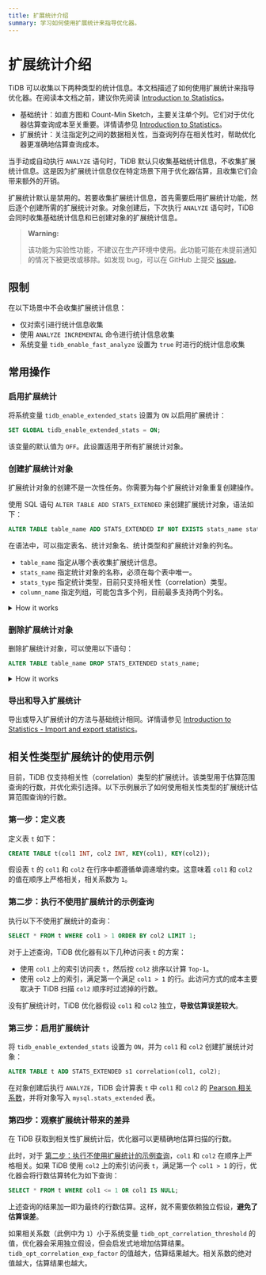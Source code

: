 ```yaml
---
title: 扩展统计介绍
summary: 学习如何使用扩展统计来指导优化器。
---
```


# 扩展统计介绍

TiDB 可以收集以下两种类型的统计信息。本文档描述了如何使用扩展统计来指导优化器。在阅读本文档之前，建议你先阅读 [Introduction to Statistics](/statistics.md)。

- 基础统计：如直方图和 Count-Min Sketch，主要关注单个列。它们对于优化器估算查询成本至关重要。详情请参见 [Introduction to Statistics](/statistics.md)。
- 扩展统计：关注指定列之间的数据相关性，当查询列存在相关性时，帮助优化器更准确地估算查询成本。

当手动或自动执行 `ANALYZE` 语句时，TiDB 默认只收集基础统计信息，不收集扩展统计信息。这是因为扩展统计信息仅在特定场景下用于优化器估算，且收集它们会带来额外的开销。

扩展统计默认是禁用的。若要收集扩展统计信息，首先需要启用扩展统计功能，然后逐个创建所需的扩展统计对象。对象创建后，下次执行 `ANALYZE` 语句时，TiDB 会同时收集基础统计信息和已创建对象的扩展统计信息。

> **Warning:**
>
> 该功能为实验性功能，不建议在生产环境中使用。此功能可能在未提前通知的情况下被更改或移除。如发现 bug，可以在 GitHub 上提交 [issue](https://github.com/pingcap/tidb/issues)。

## 限制

在以下场景中不会收集扩展统计信息：

- 仅对索引进行统计信息收集
- 使用 `ANALYZE INCREMENTAL` 命令进行统计信息收集
- 系统变量 `tidb_enable_fast_analyze` 设置为 `true` 时进行的统计信息收集

## 常用操作

### 启用扩展统计

将系统变量 `tidb_enable_extended_stats` 设置为 `ON` 以启用扩展统计：

```sql
SET GLOBAL tidb_enable_extended_stats = ON;
```

该变量的默认值为 `OFF`。此设置适用于所有扩展统计对象。

### 创建扩展统计对象

扩展统计对象的创建不是一次性任务。你需要为每个扩展统计对象重复创建操作。

使用 SQL 语句 `ALTER TABLE ADD STATS_EXTENDED` 来创建扩展统计对象，语法如下：

```sql
ALTER TABLE table_name ADD STATS_EXTENDED IF NOT EXISTS stats_name stats_type(column_name, column_name...);
```

在语法中，可以指定表名、统计对象名、统计类型和扩展统计对象的列名。

- `table_name` 指定从哪个表收集扩展统计信息。
- `stats_name` 指定统计对象的名称，必须在每个表中唯一。
- `stats_type` 指定统计类型，目前只支持相关性（correlation）类型。
- `column_name` 指定列组，可能包含多个列，目前最多支持两个列名。

<details>
<summary> How it works</summary>

为了提升访问性能，每个 TiDB 节点在系统表 `mysql.stats_extended` 中维护扩展统计信息的缓存。创建扩展统计对象后，下次执行 `ANALYZE` 时，TiDB 会在系统表 `mysql.stats_extended` 中存在对应对象的情况下，收集扩展统计信息。

`mysql.stats_extended` 表中的每一行有一个 `version` 列。每当一行被更新时，`version` 的值会增加。这样，TiDB 可以逐步将表加载到内存中，而不是一次性全部加载。

TiDB 会定期加载 `mysql.stats_extended`，以确保缓存与表中的数据保持一致。

> **Warning:**
>
> **不建议** 直接操作 `mysql.stats_extended` 系统表，否则会导致不同 TiDB 节点上的缓存不一致。
>
> 如果误操作了该表，可以在每个 TiDB 节点执行以下语句，清除当前缓存并重新加载 `mysql.stats_extended` 表：
>
> ```sql
> ADMIN RELOAD STATS_EXTENDED;
> ```

</details>

### 删除扩展统计对象

删除扩展统计对象，可以使用以下语句：

```sql
ALTER TABLE table_name DROP STATS_EXTENDED stats_name;
```

<details>
<summary>How it works</summary>

执行该语句后，TiDB 会将 `mysql.stats_extended` 中对应对象的 `status` 列的值标记为 `2`，而不是直接删除对象。

其他 TiDB 节点会读取此变化，并在其内存缓存中删除对应对象。后台的垃圾回收机制最终会删除该对象。

> **Warning:**
>
> **不建议** 直接操作 `mysql.stats_extended` 系统表，否则会导致不同 TiDB 节点上的缓存不一致。
>
> 如果误操作了该表，可以在每个 TiDB 节点执行以下语句，清除当前缓存并重新加载 `mysql.stats_extended` 表：
>
> ```sql
> ADMIN RELOAD STATS_EXTENDED;
> ```

</details>

### 导出和导入扩展统计

导出或导入扩展统计的方法与基础统计相同。详情请参见 [Introduction to Statistics - Import and export statistics](/statistics.md#export-and-import-statistics)。

## 相关性类型扩展统计的使用示例

目前，TiDB 仅支持相关性（correlation）类型的扩展统计。该类型用于估算范围查询的行数，并优化索引选择。以下示例展示了如何使用相关性类型的扩展统计估算范围查询的行数。

### 第一步：定义表

定义表 `t` 如下：

```sql
CREATE TABLE t(col1 INT, col2 INT, KEY(col1), KEY(col2));
```

假设表 `t` 的 `col1` 和 `col2` 在行序中都遵循单调递增约束。这意味着 `col1` 和 `col2` 的值在顺序上严格相关，相关系数为 `1`。

### 第二步：执行不使用扩展统计的示例查询

执行以下不使用扩展统计的查询：

```sql
SELECT * FROM t WHERE col1 > 1 ORDER BY col2 LIMIT 1;
```

对于上述查询，TiDB 优化器有以下几种访问表 `t` 的方案：

- 使用 `col1` 上的索引访问表 `t`，然后按 `col2` 排序以计算 `Top-1`。
- 使用 `col2` 上的索引，满足第一个满足 `col1 > 1` 的行。此访问方式的成本主要取决于 TiDB 扫描 `col2` 顺序时过滤掉的行数。

没有扩展统计时，TiDB 优化器假设 `col1` 和 `col2` 独立，**导致估算误差较大**。

### 第三步：启用扩展统计

将 `tidb_enable_extended_stats` 设置为 `ON`，并为 `col1` 和 `col2` 创建扩展统计对象：

```sql
ALTER TABLE t ADD STATS_EXTENDED s1 correlation(col1, col2);
```

在对象创建后执行 `ANALYZE`，TiDB 会计算表 `t` 中 `col1` 和 `col2` 的 [Pearson 相关系数](https://en.wikipedia.org/wiki/Pearson_correlation_coefficient)，并将对象写入 `mysql.stats_extended` 表。

### 第四步：观察扩展统计带来的差异

在 TiDB 获取到相关性扩展统计后，优化器可以更精确地估算扫描的行数。

此时，对于 [第二步：执行不使用扩展统计的示例查询](#第二步：执行不使用扩展统计的示例查询)，`col1` 和 `col2` 在顺序上严格相关。如果 TiDB 使用 `col2` 上的索引访问表 `t`，满足第一个 `col1 > 1` 的行，优化器会将行数估算转化为如下查询：

```sql
SELECT * FROM t WHERE col1 <= 1 OR col1 IS NULL;
```

上述查询的结果加一即为最终的行数估算。这样，就不需要依赖独立假设，**避免了估算误差**。

如果相关系数（此例中为 `1`）小于系统变量 `tidb_opt_correlation_threshold` 的值，优化器会采用独立假设，但会启发式地增加估算结果。`tidb_opt_correlation_exp_factor` 的值越大，估算结果越大。相关系数的绝对值越大，估算结果也越大。